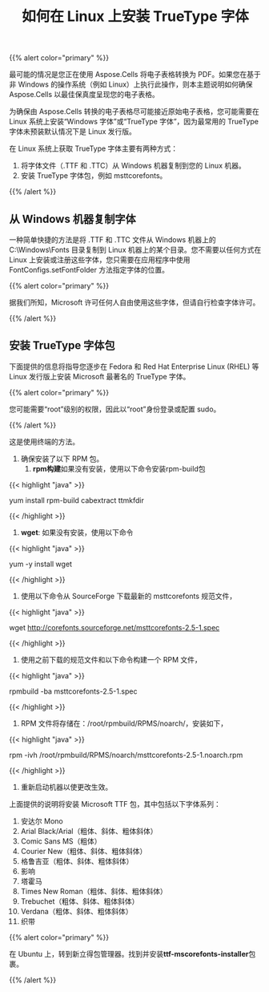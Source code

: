 ﻿---
title: 如何在 Linux 上安装 TrueType 字体
type: docs
weight: 20
url: /zh/java/how-to-install-truetype-fonts-on-linux/
---
{{% alert color="primary" %}}

最可能的情况是您正在使用 Aspose.Cells 将电子表格转换为 PDF。如果您在基于非 Windows 的操作系统（例如 Linux）上执行此操作，则本主题说明如何确保 Aspose.Cells 以最佳保真度呈现您的电子表格。

为确保由 Aspose.Cells 转换的电子表格尽可能接近原始电子表格，您可能需要在 Linux 系统上安装“Windows 字体”或“TrueType 字体”，因为最常用的 TrueType 字体未预装默认情况下是 Linux 发行版。

在 Linux 系统上获取 TrueType 字体主要有两种方式：

1. 将字体文件（.TTF 和 .TTC）从 Windows 机器复制到您的 Linux 机器。
1. 安装 TrueType 字体包，例如 msttcorefonts。

{{% /alert %}}

## **从 Windows 机器复制字体**

一种简单快捷的方法是将 .TTF 和 .TTC 文件从 Windows 机器上的 C:\Windows\Fonts 目录复制到 Linux 机器上的某个目录。您不需要以任何方式在 Linux 上安装或注册这些字体，您只需要在应用程序中使用 FontConfigs.setFontFolder 方法指定字体的位置。

{{% alert color="primary" %}}

据我们所知，Microsoft 许可任何人自由使用这些字体，但请自行检查字体许可。

{{% /alert %}}

## **安装 TrueType 字体包**

下面提供的信息将指导您逐步在 Fedora 和 Red Hat Enterprise Linux (RHEL) 等 Linux 发行版上安装 Microsoft 最著名的 TrueType 字体。

{{% alert color="primary" %}}

您可能需要“root”级别的权限，因此以“root”身份登录或配置 sudo。

{{% /alert %}}

这是使用终端的方法。

1. 确保安装了以下 RPM 包。
   1. **rpm构建**如果没有安装，使用以下命令安装rpm-build包

{{< highlight "java" >}}

yum install rpm-build cabextract ttmkfdir

{{< /highlight >}}

1. **wget**: 如果没有安装，使用以下命令

{{< highlight "java" >}}

yum \-y install wget

{{< /highlight >}}

1. 使用以下命令从 SourceForge 下载最新的 msttcorefonts 规范文件，

{{< highlight "java" >}}

wget http://corefonts.sourceforge.net/msttcorefonts-2.5-1.spec

{{< /highlight >}}

1. 使用之前下载的规范文件和以下命令构建一个 RPM 文件，

{{< highlight "java" >}}

rpmbuild \-ba msttcorefonts-2.5-1.spec

{{< /highlight >}}

1. RPM 文件将存储在：/root/rpmbuild/RPMS/noarch/，安装如下，

{{< highlight "java" >}}

rpm \-ivh /root/rpmbuild/RPMS/noarch/msttcorefonts-2.5-1.noarch.rpm

{{< /highlight >}}

1. 重新启动机器以使更改生效。

上面提供的说明将安装 Microsoft TTF 包，其中包括以下字体系列：

1. 安达尔 Mono
1. Arial Black/Arial（粗体、斜体、粗体斜体）
1. Comic Sans MS（粗体）
1. Courier New（粗体、斜体、粗体斜体）
1. 格鲁吉亚（粗体、斜体、粗体斜体）
1. 影响
1. 塔霍马
1. Times New Roman（粗体、斜体、粗体斜体）
1. Trebuchet（粗体、斜体、粗体斜体）
1. Verdana（粗体、斜体、粗体斜体）
1. 织带

{{% alert color="primary" %}}

在 Ubuntu 上，转到新立得包管理器。找到并安装**ttf-mscorefonts-installer**包裹。

{{% /alert %}}
